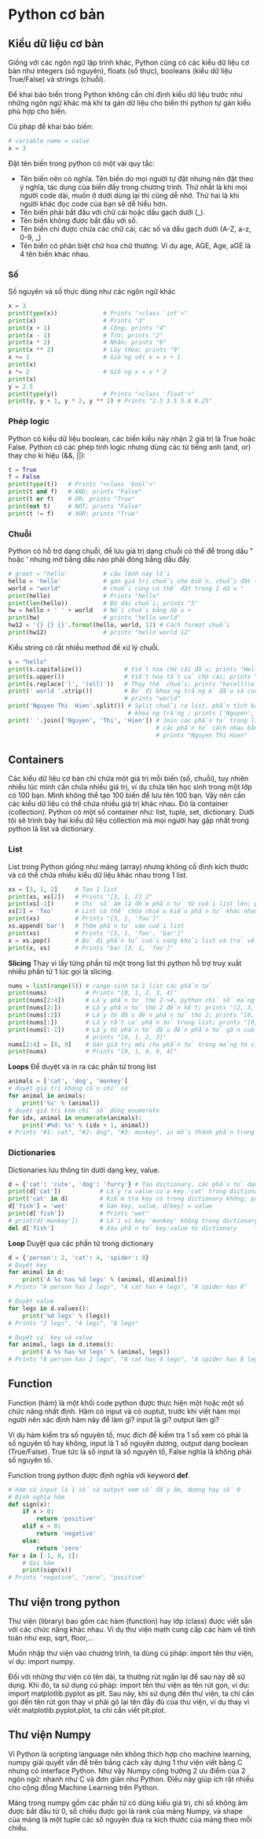 # Python cơ bản

## Kiểu dữ liệu cơ bản

Giống với các ngôn ngữ lập trình khác, Python cũng có các kiểu dữ liệu cơ bản như integers (số
nguyên), floats (số thực), booleans (kiểu dữ liệu True/False) và strings (chuỗi).

Để khai báo biến trong Python không cần chỉ định kiểu dữ liệu trước như những ngôn ngữ
khác mà khi ta gán dữ liệu cho biến thì python tự gán kiểu phù hợp cho biến.

Cú pháp để khai báo biến:

```python
# variable_name = value
x = 3
```

Đặt tên biến trong python có một vài quy tắc:
- Tên biến nên có nghĩa. Tên biến do mọi người tự đặt nhưng nên đặt theo ý nghĩa, tác dụng
của biến đấy trong chương trình. Thứ nhất là khi mọi người code dài, muốn ở dưới dùng lại
thì cũng dễ nhớ. Thứ hai là khi người khác đọc code của bạn sẽ dễ hiểu hơn.
- Tên biến phải bắt đầu với chữ cái hoặc dấu gạch dưới (_).
- Tên biến không được bắt đầu với số.
- Tên biến chỉ được chứa các chữ cái, các số và dấu gạch dưới (A-Z, a-z, 0-9, _)
- Tên biến có phân biệt chữ hoa chữ thường. Ví dụ age, AGE, Age, aGE là 4 tên biến khác nhau.

### Số

Số nguyên và số thực dùng như các ngôn ngữ khác

```python
x = 3
print(type(x))             # Prints "<class 'int'>"
print(x)                   # Prints "3"
print(x + 1)               # Cộng; prints "4"
print(x - 1)               # Trừ; prints "2"
print(x * 2)               # Nhân; prints "6"
print(x ** 2)              # Lũy thừa; prints "9"
x += 1                     # Giống với x = x + 1
print(x)
x *= 2                     # Giống x = x * 2
print(x)
y = 2.5
print(type(y))             # Prints "<class 'float'>"
print(y, y + 1, y * 2, y ** 2) # Prints "2.5 3.5 5.0 6.25"
```

### Phép logic

Python có kiểu dữ liệu boolean, các biến kiểu này nhận 2 giá trị là True hoặc False. Python có các phép tính logic nhưng dùng các từ tiếng anh (and, or) thay cho kí hiệu (&&, ||):

```python
t = True
f = False
print(type(t))   # Prints "<class 'bool'>"
print(t and f)   # AND; prints "False"
print(t or f)    # OR; prints "True"
print(not t)     # NOT; prints "False"
print(t != f)    # XOR; prints "True"
```

### Chuỗi

Python có hỗ trợ dạng chuỗi, để lưu giá trị dạng chuỗi có thể để trong dấu " hoặc ’ nhưng mở bằng dấu nào phải đóng bằng dấu đấy.

```python
# greet = "hello'          # câu lệnh này lỗi
hello = 'hello'            # gán giá trị chuỗi cho biến, chuỗi đặt trong 2 dấu'
world = "world"            # chuỗi cũng có thể đặt trong 2 dấu "
print(hello)               # Prints "hello"
print(len(hello))          # Độ dài chuỗi; prints "5"
hw = hello + ' ' + world   # Nối chuỗi bằng dấu +
print(hw)                  # prints "hello world"
hw12 = '{} {} {}'.format(hello, world, 12) # Cách format chuỗi
print(hw12)                # prints "hello world 12"
```

Kiểu string có rất nhiều method để xử lý chuỗi.

```python
s = "hello"
print(s.capitalize())            # Viết hoa chữ cái đầu; prints "Hello"
print(s.upper())                 # Viết hoa tất cả chữ cái; prints "HELLO"
print(s.replace('l', '(ell)'))   # Thay thế chuỗi; prints "he(ell)(ell)o"
print(' world '.strip())         # Bỏ đi khoảng trắng ở đầu và cuỗi chuỗi;
                                 # prints "world"
print('Nguyen Thi  Hien'.split()) # Split chuỗi ra list, phần tích bằng 1 hoặc nhiều
                                  # khoảng trắng ; prints ['Nguyen', 'Thi', 'Hien']
print(' '.join(['Nguyen', 'Thi', 'Hien']) # Join các phần tử trong list lại với nhau,
                                          # các phần tử cách nhau bằng 1 khoảng trắng;
                                          # prints "Nguyen Thi Hien"
```     

## Containers

Các kiểu dữ liệu cơ bản chỉ chứa một giá trị mỗi biến (số, chuỗi), tuy nhiên nhiều lúc mình cần chứa nhiều giá trị, ví dụ chứa tên học sinh trong một lớp có 100 bạn. Mình không thể tạo 100 biến để lưu tên 100 bạn. Vậy nên cần các kiểu dữ liệu có thể chứa nhiều giá trị khác nhau. Đó là container (collection). Python có một số container như: list, tuple, set, dictionary. Dưới tôi sẽ trình bày hai kiểu dữ liệu collection mà mọi người hay gặp nhất trong python là list và dictionary.

### List

List trong Python giống như mảng (array) nhưng không cố định kích thước và có thể chứa nhiều
kiểu dữ liệu khác nhau trong 1 list.

```python
xs = [3, 1, 2]     # Tạo 1 list
print(xs, xs[2])   # Prints "[3, 1, 2] 2"
print(xs[-1])      # Chỉ số âm là đếm phần tử từ cuối list lên; prints "2"
xs[2] = 'foo'      # List có thể chứa nhiều kiểu phần tử khác nhau
print(xs)          # Prints "[3, 1, 'foo']"
xs.append('bar')   # Thêm phần tử vào cuối list
print(xs)          # Prints "[3, 1, 'foo', 'bar']"
x = xs.pop()       # Bỏ đi phần tử cuối cùng khỏi list và trả về phần tử đấy
print(x, xs)       # Prints "bar [3, 1, 'foo']"
```

**Slicing** Thay vì lấy từng phần tử một trong list thì python hỗ trợ truy xuất nhiều phần tử 1 lúc gọi là slicing.

```python
nums = list(range(5)) # range sinh ta 1 list các phần tử
print(nums)           # Prints "[0, 1, 2, 3, 4]"
print(nums[2:4])      # Lấy phần tử thứ 2->4, python chỉ số mảng từ 0;
print(nums[2:])       # Lấy phần tử thứ 2 đến hết; prints "[2, 3, 4]"
print(nums[:2])       # Lấy từ đầu đến phần tử thứ 2; prints "[0, 1]"
print(nums[:])        # Lấy tất cả phần tử trong list; prints "[0, 1, 2, 3, 4]"
print(nums[:-1])      # Lấy từ phần tử đầu đến phần tử gần cuối trong list;
                      # prints "[0, 1, 2, 3]"
nums[2:4] = [8, 9]    # Gán giá trị mới cho phần tử trong mảng từ vị trí 2->4
print(nums)           # Prints "[0, 1, 8, 9, 4]"
```

**Loops** Để duyệt và in ra các phần tử trong list

```python
animals = ['cat', 'dog', 'monkey']
# duyệt giá trị không cần chỉ số
for animal in animals:
    print('%s' % (animal))
# duyệt giá trị kèm chỉ số dùng enumerate
for idx, animal in enumerate(animals):
    print('#%d: %s' % (idx + 1, animal))
# Prints "#1: cat", "#2: dog", "#3: monkey", in mỗi thành phần trong list 1 dòng
```

### Dictionaries

Dictionaries lưu thông tin dưới dạng key, value.

```python
d = {'cat': 'cute', 'dog': 'furry'} # Tạo dictionary, các phần tử dạng key:value
print(d['cat'])           # Lấy ra value của key 'cat' trong dictionary prints "cute"
print('cat' in d)         # Kiểm tra key có trong dictionary không; prints "True"
d['fish'] = 'wet'         # Gán key, value, d[key] = value
print(d['fish'])          # Prints "wet"
# print(d['monkey'])      # Lỗi vì key 'monkey' không trong dictionary
del d['fish']             # Xóa phần tử key:value từ dictionary
```

**Loop** Duyệt qua các phần tử trong dictionary

```python
d = {'person': 2, 'cat': 4, 'spider': 8}
# Duyệt key
for animal in d:
    print('A %s has %d legs' % (animal, d[animal]))
# Prints "A person has 2 legs", "A cat has 4 legs", "A spider has 8"

# Duyệt value
for legs in d.values():
    print('%d legs' % (legs))
# Prints "2 legs", "4 legs", "8 legs"

# Duyệt cả key và value
for animal, legs in d.items():
    print('A %s has %d legs' % (animal, legs))
# Prints "A person has 2 legs", "A cat has 4 legs", "A spider has 8 legs"
```

## Function

Function (hàm) là một khối code python được thực hiện một hoặc một số chức năng nhất định. Hàm
có input và có ouptut, trước khi viết hàm mọi người nên xác định hàm này để làm gì? input là gì? output làm gì?

Ví dụ hàm kiểm tra số nguyên tố, mục đích để kiếm tra 1 số xem có phải là số nguyên tố hay không, input là 1 số nguyên dương, output dạng boolean (True/False). True tức là số input là số nguyên tố, False nghĩa là không phải số nguyên tố.

Function trong python được định nghĩa với keyword **def**.

```python
# Hàm có input là 1 số và output xem số đấy âm, dương hay số 0
# Định nghĩa hàm
def sign(x):
    if x > 0:
        return 'positive'
    elif x < 0:
        return 'negative'
    else:
        return 'zero'
for x in [-1, 0, 1]:
    # Gọi hàm
    print(sign(x))
# Prints "negative", "zero", "positive"
```

## Thư viện trong python

Thư viện (library) bao gồm các hàm (function) hay lớp (class) được viết sẵn với các chức năng khác nhau. Ví dụ thư viện math cung cấp các hàm về tính toán như exp, sqrt, floor,...

Muốn nhập thư viện vào chương trình, ta dùng cú pháp: import tên thư viện, ví dụ: import numpy.

Đối với những thư viện có tên dài, ta thường rút ngắn lại để sau này dễ sử dụng. Khi đó, ta
sử dụng cú pháp: import tên thư viện as tên rút gọn, ví dụ: import matplotlib.pyplot as plt. Sau này, khi sử dụng đến thư viện, ta chỉ cần gọi đến tên rút gọn thay vì phải gõ lại tên đầy đủ của thư viện, ví dụ thay vì viết matplotlib.pyplot.plot, ta chỉ cần viết plt.plot.

## Thư viện Numpy

Vì Python là scripting language nên không thích hợp cho machine learning, numpy giải quyết vấn
đề trên bằng cách xây dựng 1 thư viện viết bằng C nhưng có interface Python. Như vậy Numpy
cộng hưởng 2 ưu điểm của 2 ngôn ngữ: nhanh như C và đơn giản như Python. Điều này giúp ích rất
nhiều cho cộng đồng Machine Learning trên Python.

Mảng trong numpy gồm các phần tử có dùng kiểu giá trị, chỉ số không âm được bắt đầu từ
0, số chiều được gọi là rank của mảng Numpy, và shape của mảng là một tuple các số nguyên đưa
ra kích thước của mảng theo mỗi chiều.
